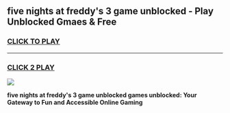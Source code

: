 
## five nights at freddy's 3 game unblocked - Play Unblocked Gmaes & Free
<h3>
<a href="https://premium.freeplayer.one?title=five_nights_at_freddy's_3_game_unblocked&ref=19F">CLICK TO PLAY</a></h3>
<hr>

<h3>
<a href="https://premium.freeplayer.one?title=five_nights_at_freddy's_3_game_unblocked&ref=19F">CLICK 2 PLAY</a>
  
</h3>

<a href="https://premium.freeplayer.one?title=five_nights_at_freddy's_3_game_unblocked&ref=19F/"><img src="https://clearcache.store/games.png"></a>


**five nights at freddy's 3 game unblocked games unblocked: Your Gateway to Fun and Accessible Online Gaming**

